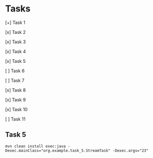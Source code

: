 # Tasks

[+] Task 1

[x] Task 2

[x] Task 3

[x] Task 4

[x] Task 5

[ ] Task 6

[ ] Task 7

[x] Task 8

[x] Task 9

[x] Task 10

[ ] Task 11


## Task 5
`mvn clean install exec:java -Dexec.mainClass="org.example.task_5.StreamTask" -Dexec.args="23"`

